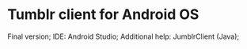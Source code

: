 # Tumblr client for Android OS
Final version; IDE: Android Studio; Additional help: JumblrClient (Java);
